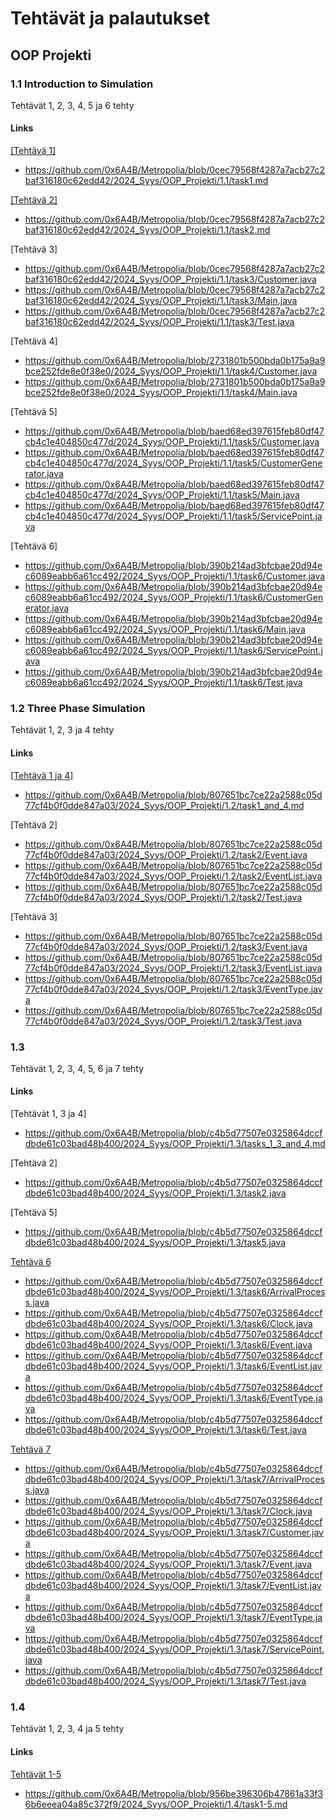 # Tehtävät ja palautukset


## OOP Projekti


### 1.1 Introduction to Simulation


Tehtävät 1, 2, 3, 4, 5 ja 6 tehty


#### Links

[[Tehtävä 1]](https://github.com/0x6A4B/Metropolia/blob/0cec79568f4287a7acb27c2baf316180c62edd42/2024_Syys/OOP_Projekti/1.1/task1.md)

- https://github.com/0x6A4B/Metropolia/blob/0cec79568f4287a7acb27c2baf316180c62edd42/2024_Syys/OOP_Projekti/1.1/task1.md


[[Tehtävä 2]](https://github.com/0x6A4B/Metropolia/blob/0cec79568f4287a7acb27c2baf316180c62edd42/2024_Syys/OOP_Projekti/1.1/task2.md)

- https://github.com/0x6A4B/Metropolia/blob/0cec79568f4287a7acb27c2baf316180c62edd42/2024_Syys/OOP_Projekti/1.1/task2.md


[Tehtävä 3]

- https://github.com/0x6A4B/Metropolia/blob/0cec79568f4287a7acb27c2baf316180c62edd42/2024_Syys/OOP_Projekti/1.1/task3/Customer.java
- https://github.com/0x6A4B/Metropolia/blob/0cec79568f4287a7acb27c2baf316180c62edd42/2024_Syys/OOP_Projekti/1.1/task3/Main.java
- https://github.com/0x6A4B/Metropolia/blob/0cec79568f4287a7acb27c2baf316180c62edd42/2024_Syys/OOP_Projekti/1.1/task3/Test.java


[Tehtävä 4]

- https://github.com/0x6A4B/Metropolia/blob/2731801b500bda0b175a9a9bce252fde8e0f38e0/2024_Syys/OOP_Projekti/1.1/task4/Customer.java
- https://github.com/0x6A4B/Metropolia/blob/2731801b500bda0b175a9a9bce252fde8e0f38e0/2024_Syys/OOP_Projekti/1.1/task4/Main.java


[Tehtävä 5]

- https://github.com/0x6A4B/Metropolia/blob/baed68ed397615feb80df47cb4c1e404850c477d/2024_Syys/OOP_Projekti/1.1/task5/Customer.java
- https://github.com/0x6A4B/Metropolia/blob/baed68ed397615feb80df47cb4c1e404850c477d/2024_Syys/OOP_Projekti/1.1/task5/CustomerGenerator.java
- https://github.com/0x6A4B/Metropolia/blob/baed68ed397615feb80df47cb4c1e404850c477d/2024_Syys/OOP_Projekti/1.1/task5/Main.java
- https://github.com/0x6A4B/Metropolia/blob/baed68ed397615feb80df47cb4c1e404850c477d/2024_Syys/OOP_Projekti/1.1/task5/ServicePoint.java


[Tehtävä 6]

- https://github.com/0x6A4B/Metropolia/blob/390b214ad3bfcbae20d94ec6089eabb6a61cc492/2024_Syys/OOP_Projekti/1.1/task6/Customer.java
- https://github.com/0x6A4B/Metropolia/blob/390b214ad3bfcbae20d94ec6089eabb6a61cc492/2024_Syys/OOP_Projekti/1.1/task6/CustomerGenerator.java
- https://github.com/0x6A4B/Metropolia/blob/390b214ad3bfcbae20d94ec6089eabb6a61cc492/2024_Syys/OOP_Projekti/1.1/task6/Main.java
- https://github.com/0x6A4B/Metropolia/blob/390b214ad3bfcbae20d94ec6089eabb6a61cc492/2024_Syys/OOP_Projekti/1.1/task6/ServicePoint.java
- https://github.com/0x6A4B/Metropolia/blob/390b214ad3bfcbae20d94ec6089eabb6a61cc492/2024_Syys/OOP_Projekti/1.1/task6/Test.java



### 1.2 Three Phase Simulation


Tehtävät 1, 2, 3 ja 4 tehty


#### Links

[[Tehtävä 1 ja 4]](https://github.com/0x6A4B/Metropolia/blob/807651bc7ce22a2588c05d77cf4b0f0dde847a03/2024_Syys/OOP_Projekti/1.2/task1_and_4.md)

- https://github.com/0x6A4B/Metropolia/blob/807651bc7ce22a2588c05d77cf4b0f0dde847a03/2024_Syys/OOP_Projekti/1.2/task1_and_4.md


[Tehtävä 2]

- https://github.com/0x6A4B/Metropolia/blob/807651bc7ce22a2588c05d77cf4b0f0dde847a03/2024_Syys/OOP_Projekti/1.2/task2/Event.java
- https://github.com/0x6A4B/Metropolia/blob/807651bc7ce22a2588c05d77cf4b0f0dde847a03/2024_Syys/OOP_Projekti/1.2/task2/EventList.java
- https://github.com/0x6A4B/Metropolia/blob/807651bc7ce22a2588c05d77cf4b0f0dde847a03/2024_Syys/OOP_Projekti/1.2/task2/Test.java


[Tehtävä 3]

- https://github.com/0x6A4B/Metropolia/blob/807651bc7ce22a2588c05d77cf4b0f0dde847a03/2024_Syys/OOP_Projekti/1.2/task3/Event.java
- https://github.com/0x6A4B/Metropolia/blob/807651bc7ce22a2588c05d77cf4b0f0dde847a03/2024_Syys/OOP_Projekti/1.2/task3/EventList.java
- https://github.com/0x6A4B/Metropolia/blob/807651bc7ce22a2588c05d77cf4b0f0dde847a03/2024_Syys/OOP_Projekti/1.2/task3/EventType.java
- https://github.com/0x6A4B/Metropolia/blob/807651bc7ce22a2588c05d77cf4b0f0dde847a03/2024_Syys/OOP_Projekti/1.2/task3/Test.java



### 1.3


Tehtävät 1, 2, 3, 4, 5, 6 ja 7 tehty


#### Links


[Tehtävät 1, 3 ja 4]

- https://github.com/0x6A4B/Metropolia/blob/c4b5d77507e0325864dccfdbde61c03bad48b400/2024_Syys/OOP_Projekti/1.3/tasks_1_3_and_4.md


[Tehtävä 2]

- https://github.com/0x6A4B/Metropolia/blob/c4b5d77507e0325864dccfdbde61c03bad48b400/2024_Syys/OOP_Projekti/1.3/task2.java


[Tehtävä 5]

- https://github.com/0x6A4B/Metropolia/blob/c4b5d77507e0325864dccfdbde61c03bad48b400/2024_Syys/OOP_Projekti/1.3/task5.java


[Tehtävä 6](https://github.com/0x6A4B/Metropolia/tree/c4b5d77507e0325864dccfdbde61c03bad48b400/2024_Syys/OOP_Projekti/1.3/task6)

- https://github.com/0x6A4B/Metropolia/blob/c4b5d77507e0325864dccfdbde61c03bad48b400/2024_Syys/OOP_Projekti/1.3/task6/ArrivalProcess.java
- https://github.com/0x6A4B/Metropolia/blob/c4b5d77507e0325864dccfdbde61c03bad48b400/2024_Syys/OOP_Projekti/1.3/task6/Clock.java
- https://github.com/0x6A4B/Metropolia/blob/c4b5d77507e0325864dccfdbde61c03bad48b400/2024_Syys/OOP_Projekti/1.3/task6/Event.java
- https://github.com/0x6A4B/Metropolia/blob/c4b5d77507e0325864dccfdbde61c03bad48b400/2024_Syys/OOP_Projekti/1.3/task6/EventList.java
- https://github.com/0x6A4B/Metropolia/blob/c4b5d77507e0325864dccfdbde61c03bad48b400/2024_Syys/OOP_Projekti/1.3/task6/EventType.java
- https://github.com/0x6A4B/Metropolia/blob/c4b5d77507e0325864dccfdbde61c03bad48b400/2024_Syys/OOP_Projekti/1.3/task6/Test.java


[Tehtävä 7](https://github.com/0x6A4B/Metropolia/tree/c4b5d77507e0325864dccfdbde61c03bad48b400/2024_Syys/OOP_Projekti/1.3/task7)

- https://github.com/0x6A4B/Metropolia/blob/c4b5d77507e0325864dccfdbde61c03bad48b400/2024_Syys/OOP_Projekti/1.3/task7/ArrivalProcess.java
- https://github.com/0x6A4B/Metropolia/blob/c4b5d77507e0325864dccfdbde61c03bad48b400/2024_Syys/OOP_Projekti/1.3/task7/Clock.java
- https://github.com/0x6A4B/Metropolia/blob/c4b5d77507e0325864dccfdbde61c03bad48b400/2024_Syys/OOP_Projekti/1.3/task7/Customer.java
- https://github.com/0x6A4B/Metropolia/blob/c4b5d77507e0325864dccfdbde61c03bad48b400/2024_Syys/OOP_Projekti/1.3/task7/Event.java
- https://github.com/0x6A4B/Metropolia/blob/c4b5d77507e0325864dccfdbde61c03bad48b400/2024_Syys/OOP_Projekti/1.3/task7/EventList.java
- https://github.com/0x6A4B/Metropolia/blob/c4b5d77507e0325864dccfdbde61c03bad48b400/2024_Syys/OOP_Projekti/1.3/task7/EventType.java
- https://github.com/0x6A4B/Metropolia/blob/c4b5d77507e0325864dccfdbde61c03bad48b400/2024_Syys/OOP_Projekti/1.3/task7/ServicePoint.java
- https://github.com/0x6A4B/Metropolia/blob/c4b5d77507e0325864dccfdbde61c03bad48b400/2024_Syys/OOP_Projekti/1.3/task7/Test.java



### 1.4


Tehtävät 1, 2, 3, 4 ja 5 tehty


#### Links


[Tehtävät 1-5](https://github.com/0x6A4B/Metropolia/blob/956be396306b47861a33f36b6eeea04a85c372f9/2024_Syys/OOP_Projekti/1.4/task1-5.md)

- https://github.com/0x6A4B/Metropolia/blob/956be396306b47861a33f36b6eeea04a85c372f9/2024_Syys/OOP_Projekti/1.4/task1-5.md



